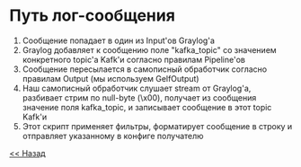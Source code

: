 # Путь лог-сообщения
1. Сообщение попадает в один из Input'ов Graylog'а
2. Graylog добавляет к сообщению поле "kafka_topic" со значением конкретного topic'а Kafk'и согласно правилам Pipeline'ов
3. Сообщение пересылается в самописный обработчик согласно правилам Output (мы используем GelfOutput)
4. Наш самописный обработчик слушает stream от Graylog'а, разбивает стрим по null-byte (\x00), получает из сообщения значение поля kafka_topic, и записывает сообщение в этот topic Kafk'и
5. Этот скрипт применяет фильтры, форматирует сообщение в строку и отправляет указанному в конфиге получателю

[<< Назад](README.md)